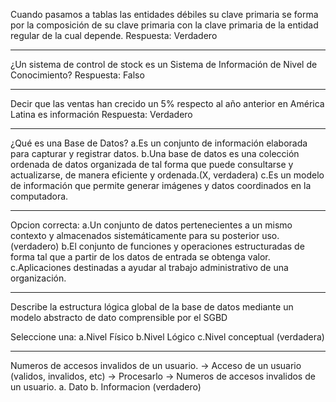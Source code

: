 Cuando pasamos a tablas las entidades débiles su clave primaria se forma por la composición de su clave primaria con la clave primaria de la entidad regular de la cual depende.
Respuesta: Verdadero

---

¿Un sistema de control de stock es un Sistema de Información de Nivel de Conocimiento?
Respuesta: Falso

---

Decir que las ventas han crecido un 5% respecto al año anterior en América Latina es información
Respuesta: Verdadero

---

¿Qué es una Base de Datos?
a.Es un conjunto de información elaborada para capturar y registrar datos.
b.Una base de datos es una colección ordenada de datos organizada de tal forma que puede consultarse y actualizarse, de manera eficiente y ordenada.(X, verdadera)
c.Es un modelo de información que permite generar imágenes y datos coordinados en la computadora.

---

Opcion correcta:
a.Un conjunto de datos pertenecientes a un mismo contexto y almacenados sistemáticamente para su posterior uso. (verdadero)
b.El conjunto de funciones y operaciones estructuradas de forma tal que a partir de los datos de entrada se obtenga valor.
c.Aplicaciones destinadas a ayudar al trabajo administrativo de una organización.

---

Describe la estructura lógica global de la base de datos mediante un modelo abstracto de dato comprensible por el SGBD

Seleccione una:
a.Nivel Físico
b.Nivel Lógico
c.Nivel conceptual (verdadera)

---

Numeros de accesos invalidos de un usuario. -> Acceso de un usuario (validos, invalidos, etc) -> Procesarlo -> Numeros de accesos invalidos de un usuario.
a. Dato
b. Informacion (verdadero)
